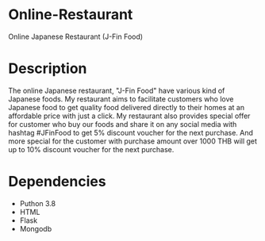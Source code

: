 # Online-Restaurant
Online Japanese Restaurant (J-Fin Food)

# Description
The online Japanese restaurant, "J-Fin Food" have various kind of Japanese foods. My restaurant aims to facilitate customers who love Japanese food to get quality food delivered directly to their homes at an affordable price with just a click. My restaurant also provides special offer for customer who buy our foods and share it on any social media with hashtag #JFinFood to get 5% discount voucher for the next purchase. And more special for the customer with purchase amount over 1000 THB will get up to 10% discount voucher for the next purchase.

# Dependencies
- Puthon 3.8
- HTML
- Flask
- Mongodb
